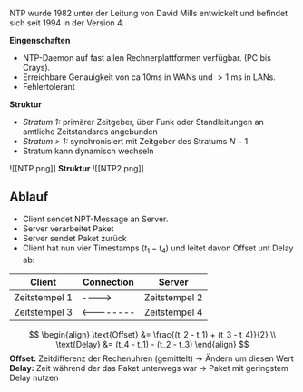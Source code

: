 NTP wurde 1982 unter der Leitung von David Mills entwickelt und befindet sich seit 1994 in der Version 4.

**Eingenschaften**
- NTP-Daemon auf fast allen Rechnerplattformen verfügbar. (PC bis Crays).
- Erreichbare Genauigkeit von ca 10ms in WANs und $>1$ ms in LANs.
- Fehlertolerant


**Struktur**
- *Stratum 1:* primärer Zeitgeber, über Funk oder Standleitungen an amtliche Zeitstandards angebunden
- *Stratum > 1:* synchronisiert mit Zeitgeber des Stratums $N -1$ 
- Stratum kann dynamisch wechseln

![[NTP.png]]
**Struktur**
![[NTP2.png]]

## Ablauf
+ Client sendet NPT-Message an Server.
+ Server verarbeitet Paket
+ Server sendet Paket zurück
+ Client hat nun vier Timestamps ($t_1 - t_4$) und leitet davon Offset unt Delay ab:

| Client        | Connection | Server        |
| ------------- | ---------- | ------------- |
| Zeitstempel 1 | ---->      | Zeitstempel 2 |
| Zeitstempel 3 | <--------  | Zeitstempel 4 |
$$
\begin{align}
\text{Offset} &= \frac{(t_2 - t_1) + (t_3 - t_4)}{2} \\
\text{Delay} &= (t_4 - t_1) - (t_2 - t_3)
\end{align}
$$
**Offset:** Zeitdifferenz der Rechenuhren (gemittelt) -> Ändern um diesen Wert
**Delay:** Zeit während der das Paket unterwegs war -> Paket mit geringstem Delay nutzen